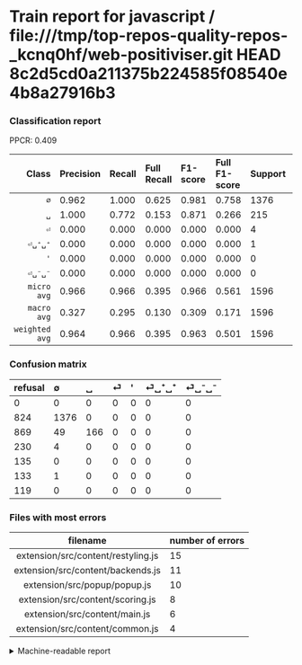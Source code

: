 # Train report for javascript / file:///tmp/top-repos-quality-repos-_kcnq0hf/web-positiviser.git HEAD 8c2d5cd0a211375b224585f08540e4b8a27916b3

### Classification report

PPCR: 0.409

| Class | Precision | Recall | Full Recall | F1-score | Full F1-score | Support | Full Support | PPCR |
|------:|:----------|:-------|:------------|:---------|:---------|:--------|:-------------|:-----|
| `∅` | 0.962| 1.000| 0.625| 0.981| 0.758| 1376| 2200| 0.625 |
| `␣` | 1.000| 0.772| 0.153| 0.871| 0.266| 215| 1084| 0.198 |
| `⏎` | 0.000| 0.000| 0.000| 0.000| 0.000| 4| 234| 0.017 |
| `⏎␣⁺␣⁺` | 0.000| 0.000| 0.000| 0.000| 0.000| 1| 134| 0.007 |
| `'` | 0.000| 0.000| 0.000| 0.000| 0.000| 0| 135| 0.000 |
| `⏎␣⁻␣⁻` | 0.000| 0.000| 0.000| 0.000| 0.000| 0| 119| 0.000 |
| `micro avg` | 0.966| 0.966| 0.395| 0.966| 0.561| 1596| 3906| 0.409 |
| `macro avg` | 0.327| 0.295| 0.130| 0.309| 0.171| 1596| 3906| 0.409 |
| `weighted avg` | 0.964| 0.966| 0.395| 0.963| 0.501| 1596| 3906| 0.409 |

### Confusion matrix

|refusal|  ∅| ␣| ⏎| '| ⏎␣⁺␣⁺| ⏎␣⁻␣⁻| 
|:---|:---|:---|:---|:---|:---|:---|
|0 |0 |0 |0 |0 |0 |0 |
|824 |1376 |0 |0 |0 |0 |0 |
|869 |49 |166 |0 |0 |0 |0 |
|230 |4 |0 |0 |0 |0 |0 |
|135 |0 |0 |0 |0 |0 |0 |
|133 |1 |0 |0 |0 |0 |0 |
|119 |0 |0 |0 |0 |0 |0 |

### Files with most errors

| filename | number of errors|
|:----:|:-----|
| extension/src/content/restyling.js | 15 |
| extension/src/content/backends.js | 11 |
| extension/src/popup/popup.js | 10 |
| extension/src/content/scoring.js | 8 |
| extension/src/content/main.js | 6 |
| extension/src/content/common.js | 4 |

<details>
    <summary>Machine-readable report</summary>
```json
{
  "cl_report": {"\u0027": {"f1-score": 0.0, "precision": 0.0, "recall": 0.0, "support": 0}, "macro avg": {"f1-score": 0.3086910999988152, "precision": 0.327039627039627, "recall": 0.29534883720930233, "support": 1596}, "micro avg": {"f1-score": 0.9661654135338346, "precision": 0.9661654135338346, "recall": 0.9661654135338346, "support": 1596}, "weighted avg": {"f1-score": 0.9629503021429444, "precision": 0.9643102511523564, "recall": 0.9661654135338346, "support": 1596}, "\u2205": {"f1-score": 0.9807555238774056, "precision": 0.9622377622377623, "recall": 1.0, "support": 1376}, "\u23ce": {"f1-score": 0.0, "precision": 0.0, "recall": 0.0, "support": 4}, "\u23ce\u2423\u207a\u2423\u207a": {"f1-score": 0.0, "precision": 0.0, "recall": 0.0, "support": 1}, "\u23ce\u2423\u207b\u2423\u207b": {"f1-score": 0.0, "precision": 0.0, "recall": 0.0, "support": 0}, "\u2423": {"f1-score": 0.8713910761154855, "precision": 1.0, "recall": 0.772093023255814, "support": 215}},
  "cl_report_full": {"\u0027": {"f1-score": 0.0, "precision": 0.0, "recall": 0.0, "support": 135}, "macro avg": {"f1-score": 0.17062112029384757, "precision": 0.327039627039627, "recall": 0.12976517946997654, "support": 3906}, "micro avg": {"f1-score": 0.5605234460196292, "precision": 0.9661654135338346, "recall": 0.39477726574500765, "support": 3906}, "weighted avg": {"f1-score": 0.5007140777979487, "precision": 0.819488754972626, "recall": 0.39477726574500765, "support": 3906}, "\u2205": {"f1-score": 0.7581267217630855, "precision": 0.9622377622377623, "recall": 0.6254545454545455, "support": 2200}, "\u23ce": {"f1-score": 0.0, "precision": 0.0, "recall": 0.0, "support": 234}, "\u23ce\u2423\u207a\u2423\u207a": {"f1-score": 0.0, "precision": 0.0, "recall": 0.0, "support": 134}, "\u23ce\u2423\u207b\u2423\u207b": {"f1-score": 0.0, "precision": 0.0, "recall": 0.0, "support": 119}, "\u2423": {"f1-score": 0.2656, "precision": 1.0, "recall": 0.15313653136531366, "support": 1084}},
  "ppcr": 0.40860215053763443
}
```
</details>
